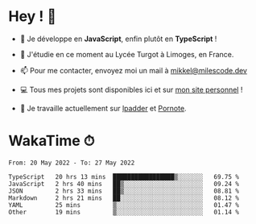 # Hey ! 🌃

- 🔭 Je développe en **JavaScript**, enfin plutôt en **TypeScript** !

- 🌱 J'étudie en ce moment au Lycée Turgot à Limoges, en France.

- 📫 Pour me contacter, envoyez moi un mail à <a href="mailto:mikkel@milescode.dev">mikkel@milescode.dev</a>

- 💻 Tous mes projets sont disponibles ici et sur <a href="https://www.vexcited.ml">mon site personnel</a> !

- 👀 Je travaille actuellement sur [lpadder](https://github.com/Vexcited/lpadder) et [Pornote](https://github.com/Vexcited/Pornote).

# WakaTime ⏱

<!--START_SECTION:waka-->

```text
From: 20 May 2022 - To: 27 May 2022

TypeScript   20 hrs 13 mins  █████████████████▒░░░░░░░   69.75 %
JavaScript   2 hrs 40 mins   ██▒░░░░░░░░░░░░░░░░░░░░░░   09.24 %
JSON         2 hrs 33 mins   ██▒░░░░░░░░░░░░░░░░░░░░░░   08.81 %
Markdown     2 hrs 21 mins   ██░░░░░░░░░░░░░░░░░░░░░░░   08.12 %
YAML         25 mins         ▒░░░░░░░░░░░░░░░░░░░░░░░░   01.47 %
Other        19 mins         ▒░░░░░░░░░░░░░░░░░░░░░░░░   01.14 %
```

<!--END_SECTION:waka-->
